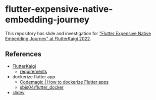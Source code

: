 # flutter-expensive-native-embedding-journey

This repository has slide and investigation for ["Flutter Expensive Native Embedding Journey" at FlutterKaigi 2022](https://fortee.jp/flutterkaigi-2022/proposal/d6a2b41c-e765-4d5f-845d-9290148cd880).

## References

- [FlutterKaigi](https://flutterkaigi.jp/2022/)
  - [requirements](https://fortee.jp/flutterkaigi-2022/speaker/proposal/cfp)
- dockerize flutter app
  - [Codemagic | How to dockerize Flutter apps](https://blog.codemagic.io/how-to-dockerize-flutter-apps/)
  - [sbis04/flutter_docker](https://github.com/sbis04/flutter_docker)
- [slidev](https://sli.dev/)
